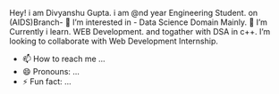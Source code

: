 Hey! i am Divyanshu Gupta.
i am @nd year Engineering Student. on (AIDS)Branch-
👀 I’m interested in - Data Science Domain Mainly. 
🌱 I’m Currently i learn. WEB Development. and togather with DSA in c++.
 I’m looking to collaborate with Web Development Internship.
- 📫 How to reach me ...
- 😄 Pronouns: ...
- ⚡ Fun fact: ...

<!---
DivyanshuGupta8103/DivyanshuGupta8103 is a ✨ special ✨ repository because its `README.md` (this file) appears on your GitHub profile.
You can click the Preview link to take a look at your changes.
--->
